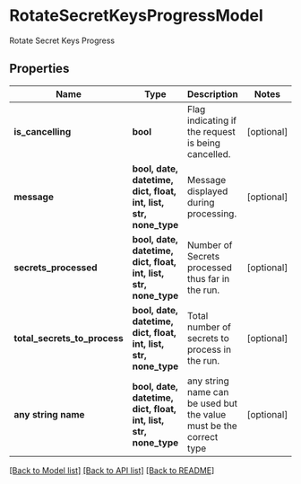 # RotateSecretKeysProgressModel

Rotate Secret Keys Progress

## Properties
Name | Type | Description | Notes
------------ | ------------- | ------------- | -------------
**is_cancelling** | **bool** | Flag indicating if the request is being cancelled. | [optional] 
**message** | **bool, date, datetime, dict, float, int, list, str, none_type** | Message displayed during processing. | [optional] 
**secrets_processed** | **bool, date, datetime, dict, float, int, list, str, none_type** | Number of Secrets processed thus far in the run. | [optional] 
**total_secrets_to_process** | **bool, date, datetime, dict, float, int, list, str, none_type** | Total number of secrets to process in the run. | [optional] 
**any string name** | **bool, date, datetime, dict, float, int, list, str, none_type** | any string name can be used but the value must be the correct type | [optional]

[[Back to Model list]](../README.md#documentation-for-models) [[Back to API list]](../README.md#documentation-for-api-endpoints) [[Back to README]](../README.md)


